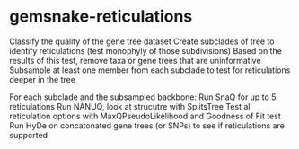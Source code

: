 # gemsnake-reticulations

Classify the quality of the gene tree dataset
Create subclades of tree to identify reticulations (test monophyly of those subdivisions)
  Based on the results of this test, remove taxa or gene trees that are uninformative
Subsample at least one member from each subclade to test for reticulations deeper in the tree

For each subclade and the subsampled backbone:
Run SnaQ for up to 5 reticulations
Run NANUQ, look at strucutre with SplitsTree
Test all reticulation options with MaxQPseudoLikelihood and Goodness of Fit test
Run HyDe on concatonated gene trees (or SNPs) to see if reticulations are supported
